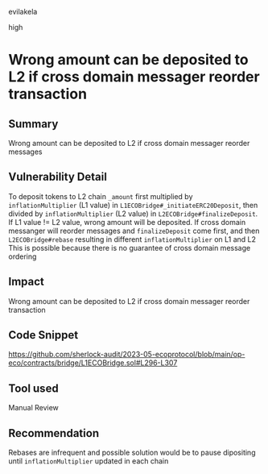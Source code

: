 evilakela

high

# Wrong amount can be deposited to L2 if cross domain messager reorder transaction

## Summary
Wrong amount can be deposited to L2 if cross domain messager reorder messages

## Vulnerability Detail
To deposit tokens to L2 chain `_amount` first multiplied by `inflationMultiplier` (L1 value) in `L1ECOBridge#_initiateERC20Deposit`, then divided by `inflationMultiplier` (L2 value) in `L2ECOBridge#finalizeDeposit`. If L1 value != L2 value, wrong amount will be deposited. 
If cross domain messanger will reorder messages and `finalizeDeposit` come first, and then `L2ECOBridge#rebase` resulting in different `inflationMultiplier` on L1 and L2
This is possible because there is no guarantee of cross domain message ordering

## Impact
Wrong amount can be deposited to L2 if cross domain messager reorder transaction

## Code Snippet
https://github.com/sherlock-audit/2023-05-ecoprotocol/blob/main/op-eco/contracts/bridge/L1ECOBridge.sol#L296-L307

## Tool used
Manual Review

## Recommendation
Rebases are infrequent and possible solution would be to pause dipositing until `inflationMultiplier` updated in each chain